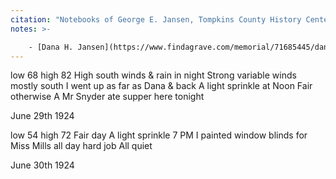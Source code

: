 ```yaml
---
citation: "Notebooks of George E. Jansen, Tompkins County History Center, Ithaca NY."
notes: >-

    - [Dana H. Jansen](https://www.findagrave.com/memorial/71685445/dana-h-jansen) (1861 to 24 Oct 1932)
---
```


low  68 high 82  High south winds & rain in night  Strong variable winds mostly south  I went up as far as Dana & back  A light sprinkle at Noon  Fair otherwise  A Mr Snyder ate supper here tonight

June 29th 1924

low 54 high 72  Fair day  A light sprinkle 7 PM  I painted window blinds for Miss Mills all day hard job  All quiet

June 30th 1924


